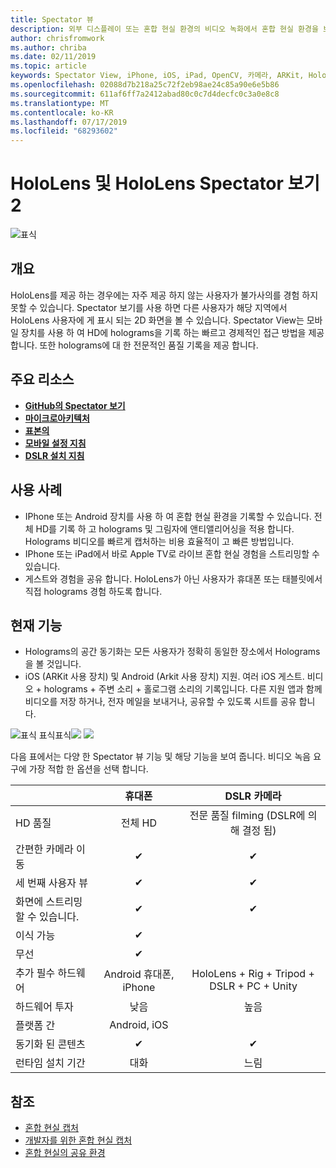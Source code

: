 ```yaml
---
title: Spectator 뷰
description: 외부 디스플레이 또는 혼합 현실 환경의 비디오 녹화에서 혼합 현실 환경을 보여 주는 수단으로 외부 장치에서 holograms을 시각화 합니다.
author: chrisfromwork
ms.author: chriba
ms.date: 02/11/2019
ms.topic: article
keywords: Spectator View, iPhone, iOS, iPad, OpenCV, 카메라, ARKit, HoloLens, Mixed Reality, MixedRealityToolkit, 데모, 레코드
ms.openlocfilehash: 02088d7b218a25c72f2eb98ae24c85a90e6e5b86
ms.sourcegitcommit: 611af6ff7a2412abad80c0c7d4decfc0c3a0e8c8
ms.translationtype: MT
ms.contentlocale: ko-KR
ms.lasthandoff: 07/17/2019
ms.locfileid: "68293602"
---
```

# <a name="spectator-view-for-hololens-and-hololens-2"></a>HoloLens 및 HoloLens Spectator 보기 2

![표식](images/SpecViewPhoneHero.jpg)

## <a name="overview"></a>개요

HoloLens를 제공 하는 경우에는 자주 제공 하지 않는 사용자가 불가사의를 경험 하지 못할 수 있습니다. Spectator 보기를 사용 하면 다른 사용자가 해당 지역에서 HoloLens 사용자에 게 표시 되는 2D 화면을 볼 수 있습니다.
Spectator View는 모바일 장치를 사용 하 여 HD에 holograms을 기록 하는 빠르고 경제적인 접근 방법을 제공 합니다. 또한 holograms에 대 한 전문적인 품질 기록을 제공 합니다.

## <a name="key-resources"></a>주요 리소스

* [**GitHub의 Spectator 보기**](https://github.com/microsoft/MixedReality-SpectatorView)
* [**마이크로아키텍처**](https://github.com/microsoft/MixedReality-SpectatorView/blob/master/doc/SpectatorView.Architecture.md)
* [**표본의**](https://github.com/microsoft/MixedReality-SpectatorView/tree/master/samples)
* [**모바일 설정 지침**](https://github.com/microsoft/MixedReality-SpectatorView/blob/master/doc/SpectatorView.Setup.md)
* [**DSLR 설치 지침**](https://github.com/microsoft/MixedReality-SpectatorView/blob/master/doc/SpectatorView.Setup.DSLR.md)

## <a name="use-cases"></a>사용 사례
* IPhone 또는 Android 장치를 사용 하 여 혼합 현실 환경을 기록할 수 있습니다. 전체 HD를 기록 하 고 holograms 및 그림자에 앤티앨리어싱을 적용 합니다. Holograms 비디오를 빠르게 캡처하는 비용 효율적이 고 빠른 방법입니다.
* IPhone 또는 iPad에서 바로 Apple TV로 라이브 혼합 현실 경험을 스트리밍할 수 있습니다.
* 게스트와 경험을 공유 합니다. HoloLens가 아닌 사용자가 휴대폰 또는 태블릿에서 직접 holograms 경험 하도록 합니다.

## <a name="current-features"></a>현재 기능

* Holograms의 공간 동기화는 모든 사용자가 정확히 동일한 장소에서 Holograms을 볼 것입니다.
* iOS (ARKit 사용 장치) 및 Android (Arkit 사용 장치) 지원.
여러 iOS 게스트.
비디오 + holograms + 주변 소리 + 홀로그램 소리의 기록입니다.
다른 지원 앱과 함께 비디오를 저장 하거나, 전자 메일을 보내거나, 공유할 수 있도록 시트를 공유 합니다.

![표식](images/SpecViewPhoneDemo.jpg)
표식표식![](images/hololensspectatorview-500px.jpg) ![](images/spectatorview-300px.png)

다음 표에서는 다양 한 Spectator 뷰 기능 및 해당 기능을 보여 줍니다. 비디오 녹음 요구에 가장 적합 한 옵션을 선택 합니다.

|                                      | 휴대폰                  |                    DSLR 카메라              |
|--------------------------------------|:-----------------------:|:-------------------------------------------:|
| HD 품질                           |         전체 HD         |        전문 품질 filming (DSLR에 의해 결정 됨)      |
| 간편한 카메라 이동                 |            ✔            |                      ✔                      |
| 세 번째 사용자 뷰                    |            ✔            |                      ✔                      |
| 화면에 스트리밍할 수 있습니다.           |            ✔            |                      ✔                      |
| 이식 가능                             |            ✔            |                                             |
| 무선                             |            ✔            |                                             |
| 추가 필수 하드웨어         |     Android 휴대폰, iPhone    | HoloLens + Rig + Tripod + DSLR + PC + Unity |
| 하드웨어 투자                  |           낮음            |                     높음                    |
| 플랫폼 간                       |           Android, iOS   |                                             |
| 동기화 된 콘텐츠                 |            ✔            |                      ✔                      |
| 런타임 설치 기간               |         대화          |                     느림                    |
## <a name="see-also"></a>참조

* [혼합 현실 캡처](mixed-reality-capture.md) 
* [개발자를 위한 혼합 현실 캡처](mixed-reality-capture-for-developers.md)
* [혼합 현실의 공유 환경](shared-experiences-in-mixed-reality.md)
